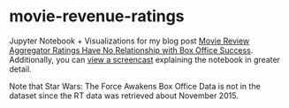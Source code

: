 # movie-revenue-ratings
Jupyter Notebook + Visualizations for my blog post [Movie Review Aggregator Ratings Have No Relationship with Box Office Success](http://minimaxir.com/2016/01/movie-revenue-ratings/). Additionally, you can [view a screencast](https://www.youtube.com/watch?v=F5Hjlkxw_2A) explaining the notebook in greater detail.

Note that Star Wars: The Force Awakens Box Office Data is not in the dataset since the RT data was retrieved about November 2015.